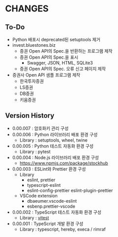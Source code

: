 # CHANGES

  

## To-Do

- Python 배포시 deprecated된 setuptools 제거
- invest.bluestones.biz
  - 증권 Open API의 Spec.을 반환하는 프로그램 제작
  - 증권 Open API의 Spec.을 표시
    - Swagger, JSON, HTML, SQLite3
  - 증권 Open API의 Spec. 오류 신고 페이지 제작
- 증권사 Open API 샘플 프로그램 제작
  - 한국투자증권
  - LS증권
  - DB증권
  - 키움증권




## Version History

- 0.00.007 : 암호화키 관리 구성
- 0.00.006 : Python 라이브러리 배포 환경 구성
  - Library : setuptools, wheel, twine
- 0.00.005 : Python 테스트 자동화 환경 구성
  - Library : pytest
- 0.00.004 : Node.js 라이브러리 배포 환경 구성
  - https://www.npmjs.com/package/stockhub
- 0.00.003 : ESLint와 Prettier 환경 구성
  - Library
    - eslint, prettier
    - typescript-eslint
    - eslint-config-prettier eslint-plugin-prettier
  - VSCode extension
    - dbaeumer.vscode-eslint
    - esbenp.prettier-vscode
- 0.00.002 : TypeScript 테스트 자동화 환경 구성
  - Library : [vitest](https://vitest.dev/guide/)
- 0.00.001 : TypeScript 개발 환경 구성
  - Library : typescript, hereby, execa / rimraf

